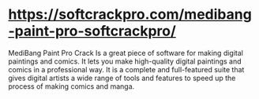 # https://softcrackpro.com/medibang-paint-pro-softcrackpro/
MediBang Paint Pro Crack Is a great piece of software for making digital paintings and comics. It lets you make high-quality digital paintings and comics in a professional way. It is a complete and full-featured suite that gives digital artists a wide range of tools and features to speed up the process of making comics and manga.
